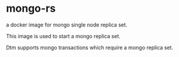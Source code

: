 # mongo-rs
a docker image for mongo single node replica set.

This image is used to start a mongo replica set.

Dtm supports mongo transactions which require a mongo replica set.

